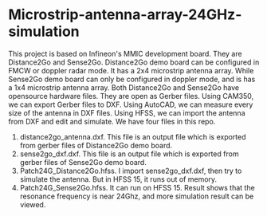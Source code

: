 # Microstrip-antenna-array-24GHz-simulation

This project is based on Infineon's MMIC development board. They are Distance2Go and Sense2Go. Distance2Go demo board can be configured in FMCW or doppler radar mode. It has a 2x4 microstrip antenna array. While Sense2Go demo board can only be configured in doppler mode, and is has a 1x4 microstrip antenna array.
Both Distance2Go and Sense2Go have opensource hardware files. They are open as Gerber files.
Using CAM350, we can export Gerber files to DXF.
Using AutoCAD, we can measure every size of the antenna in DXF files.
Using HFSS, we can import the antenna from DXF and edit and simulate.
We have four files in this repo.
1. distance2go_antenna.dxf. This file is an output file which is exported from gerber files of Distance2Go demo board.
2. sense2go_dxf.dxf. This file is an output file which is exported from gerber files of Sense2Go demo board.
3. Patch24G_Distance2Go.hfss. I import sense2go_dxf.dxf, then try to simulate the antenna. But in HFSS 15, it runs out of memory.
4. Patch24G_Sense2Go.hfss. It can run on HFSS 15. Result shows that the resonance frequency is near 24Ghz, and more simulation result can be viewed.
